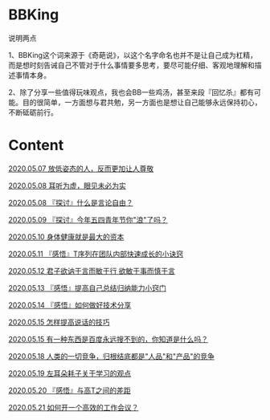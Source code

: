 # BBKing

说明两点

1、BBKing这个词来源于《奇葩说》，以这个名字命名也并不是让自己成为杠精，而是想时刻告诫自己不管对于什么事情要多思考，要尽可能仔细、客观地理解和描述事情本身。

2、除了分享一些值得玩味观点，我也会BB一些鸡汤，甚至来段『回忆杀』都有可能。目的很简单，一方面想与君共勉，另一方面也是想让自己能够永远保持初心，不断砥砺前行。

# Content

[2020.05.07 放低姿态的人，反而更加让人尊敬](https://github.com/Lobster-King/Slogan/blob/master/2020.05.07%20%E6%94%BE%E4%BD%8E%E5%A7%BF%E6%80%81%E7%9A%84%E4%BA%BA%EF%BC%8C%E5%8F%8D%E8%80%8C%E6%9B%B4%E5%8A%A0%E8%AE%A9%E4%BA%BA%E5%B0%8A%E6%95%AC.md)

[2020.05.08 耳听为虚，眼见未必为实](https://github.com/Lobster-King/BBKing/blob/master/2020.05.08%20%E8%80%B3%E5%90%AC%E4%B8%BA%E8%99%9A%EF%BC%8C%E7%9C%BC%E8%A7%81%E6%9C%AA%E5%BF%85%E4%B8%BA%E5%AE%9E.md)

[2020.05.08 『探讨』什么是言论自由？](https://github.com/Lobster-King/BBKing/blob/master/2020.05.08%20%E3%80%8E%E6%8E%A2%E8%AE%A8%E3%80%8F%E4%BB%80%E4%B9%88%E6%98%AF%E8%A8%80%E8%AE%BA%E8%87%AA%E7%94%B1%EF%BC%9F.md)

[2020.05.09 『探讨』今年五四青年节你"浪"了吗？](https://github.com/Lobster-King/BBKing/blob/master/2020.05.09%20%E3%80%8E%E6%8E%A2%E8%AE%A8%E3%80%8F%E4%BB%8A%E5%B9%B4%E4%BA%94%E5%9B%9B%E9%9D%92%E5%B9%B4%E8%8A%82%E4%BD%A0%22%E6%B5%AA%22%E4%BA%86%E5%90%97%EF%BC%9F.md)

[2020.05.10 身体健康就是最大的资本](https://github.com/Lobster-King/BBKing/blob/master/2020.05.10%20%E8%BA%AB%E4%BD%93%E5%81%A5%E5%BA%B7%E5%B0%B1%E6%98%AF%E6%9C%80%E5%A4%A7%E7%9A%84%E8%B5%84%E6%9C%AC.md)

[2020.05.11 『感悟』T序列在团队内部快速成长的小诀窍](https://github.com/Lobster-King/BBKing/blob/master/2020.05.11%20%E3%80%8E%E6%84%9F%E6%82%9F%E3%80%8FT%E5%BA%8F%E5%88%97%E5%9C%A8%E5%9B%A2%E9%98%9F%E5%86%85%E9%83%A8%E5%BF%AB%E9%80%9F%E6%88%90%E9%95%BF%E7%9A%84%E5%B0%8F%E8%AF%80%E7%AA%8D.md)

[2020.05.12 君子欲讷于言而敏于行 欲敏于事而慎于言](https://github.com/Lobster-King/BBKing/blob/master/2020.05.12%20%E5%90%9B%E5%AD%90%E6%AC%B2%E8%AE%B7%E4%BA%8E%E8%A8%80%E8%80%8C%E6%95%8F%E4%BA%8E%E8%A1%8C%20%20%E6%AC%B2%E6%95%8F%E4%BA%8E%E4%BA%8B%E8%80%8C%E6%85%8E%E4%BA%8E%E8%A8%80.md)

[2020.05.13 『感悟』提高自己总结归纳能力小窍门](https://github.com/Lobster-King/BBKing/blob/master/2020.05.13%20%E3%80%8E%E6%84%9F%E6%82%9F%E3%80%8F%E6%8F%90%E9%AB%98%E8%87%AA%E5%B7%B1%E6%80%BB%E7%BB%93%E5%BD%92%E7%BA%B3%E8%83%BD%E5%8A%9B%E5%B0%8F%E7%AA%8D%E9%97%A8.md)

[2020.05.14 『感悟』如何做好技术分享](https://github.com/Lobster-King/BBKing/blob/master/2020.05.14%20%E3%80%8E%E6%84%9F%E6%82%9F%E3%80%8F%E5%A6%82%E4%BD%95%E5%81%9A%E5%A5%BD%E6%8A%80%E6%9C%AF%E5%88%86%E4%BA%AB.md)

[2020.05.15 怎样提高说话的技巧](https://github.com/Lobster-King/BBKing/blob/master/2020.05.15%20%E6%80%8E%E6%A0%B7%E6%8F%90%E9%AB%98%E8%AF%B4%E8%AF%9D%E7%9A%84%E6%8A%80%E5%B7%A7.md)


[2020.05.15 有一种东西是百度永远搜不到的，你知道是什么吗？](https://github.com/Lobster-King/BBKing/blob/master/2020.05.15%20%E6%9C%89%E4%B8%80%E7%A7%8D%E4%B8%9C%E8%A5%BF%E6%98%AF%E7%99%BE%E5%BA%A6%E6%B0%B8%E8%BF%9C%E6%90%9C%E4%B8%8D%E5%88%B0%E7%9A%84%EF%BC%8C%E4%BD%A0%E7%9F%A5%E9%81%93%E6%98%AF%E4%BB%80%E4%B9%88%E5%90%97%EF%BC%9F.md)

[2020.05.18 人类的一切竞争，归根结底都是"人品"和"产品"的竞争](https://github.com/Lobster-King/BBKing/blob/master/2020.05.18%20%E4%BA%BA%E7%B1%BB%E7%9A%84%E4%B8%80%E5%88%87%E7%AB%9E%E4%BA%89%EF%BC%8C%E5%BD%92%E6%A0%B9%E7%BB%93%E5%BA%95%E9%83%BD%E6%98%AF%22%E4%BA%BA%E5%93%81%22%E5%92%8C%22%E4%BA%A7%E5%93%81%22%E7%9A%84%E7%AB%9E%E4%BA%89.md)

[2020.05.19 左耳朵耗子关于学习的观点](https://github.com/Lobster-King/BBKing/blob/master/2020.05.19%20%E5%B7%A6%E8%80%B3%E6%9C%B5%E8%80%97%E5%AD%90%E5%85%B3%E4%BA%8E%E5%AD%A6%E4%B9%A0%E7%9A%84%E8%A7%82%E7%82%B9.md)

[2020.05.20 『感悟』与高T之间的差距](https://github.com/Lobster-King/BBKing/blob/master/2020.05.20%20%E3%80%8E%E6%84%9F%E6%82%9F%E3%80%8F%E4%B8%8E%E9%AB%98T%E4%B9%8B%E9%97%B4%E7%9A%84%E5%B7%AE%E8%B7%9D.md)

[2020.05.21 如何开一个高效的工作会议？](https://github.com/Lobster-King/BBKing/blob/master/2020.05.21%20%E5%A6%82%E4%BD%95%E5%BC%80%E4%B8%80%E4%B8%AA%E9%AB%98%E6%95%88%E7%9A%84%E5%B7%A5%E4%BD%9C%E4%BC%9A%E8%AE%AE%EF%BC%9F.md)



